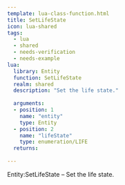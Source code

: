```yaml
---
template: lua-class-function.html
title: SetLifeState
icon: lua-shared
tags:
  - lua
  - shared
  - needs-verification
  - needs-example
lua:
  library: Entity
  function: SetLifeState
  realm: shared
  description: "Set the life state."
  
  arguments:
  - position: 1
    name: "entity"
    type: Entity
  - position: 2
    name: "lifeState"
    type: enumeration/LIFE
  returns:
    
---
```


<div class="lua__search__keywords">
Entity:SetLifeState &#x2013; Set the life state.
</div>
